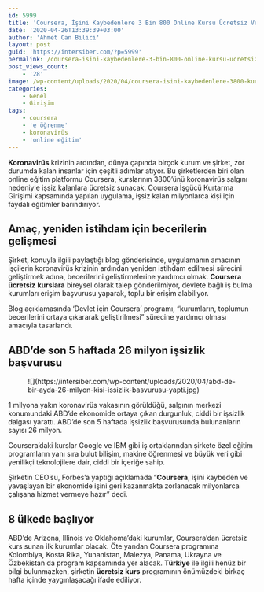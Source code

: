 ```yaml
---
id: 5999
title: 'Coursera, İşini Kaybedenlere 3 Bin 800 Online Kursu Ücretsiz Verecek'
date: '2020-04-26T13:39:39+03:00'
author: 'Ahmet Can Bilici'
layout: post
guid: 'https://intersiber.com/?p=5999'
permalink: /coursera-isini-kaybedenlere-3-bin-800-online-kursu-ucretsiz-verecek/
post_views_count:
    - '28'
image: /wp-content/uploads/2020/04/coursera-isini-kaybedenlere-3800-kursu-ucretsiz-verecek.jpeg
categories:
    - Genel
    - Girişim
tags:
    - coursera
    - 'e öğrenme'
    - koronavirüs
    - 'online eğitim'
---
```


**Koronavirüs** krizinin ardından, dünya çapında birçok kurum ve şirket, zor durumda kalan insanlar için çeşitli adımlar atıyor. Bu şirketlerden biri olan online eğitim platformu Coursera, kurslarının 3800’ünü koronavirüs salgını nedeniyle işsiz kalanlara ücretsiz sunacak. Coursera İşgücü Kurtarma Girişimi kapsamında yapılan uygulama, işsiz kalan milyonlarca kişi için faydalı eğitimler barındırıyor.

## Amaç, yeniden istihdam için becerilerin gelişmesi

Şirket, konuyla ilgili paylaştığı blog gönderisinde, uygulamanın amacının işçilerin koronavirüs krizinin ardından yeniden istihdam edilmesi sürecini geliştirmek adına, becerilerini geliştirmelerine yardımcı olmak. **Coursera** **ücretsiz** **kurslara** bireysel olarak talep gönderilmiyor, devlete bağlı iş bulma kurumları erişim başvurusu yaparak, toplu bir erişim alabiliyor.

Blog açıklamasında ‘Devlet için Coursera’ programı, “kurumların, toplumun becerilerini ortaya çıkararak geliştirilmesi” sürecine yardımcı olması amacıyla tasarlandı.

## ABD’de son 5 haftada 26 milyon işsizlik başvurusu

<figure class="wp-block-image size-large">![](https://intersiber.com/wp-content/uploads/2020/04/abd-de-bir-ayda-26-milyon-kisi-issizlik-basvurusu-yapti.jpg)</figure>1 milyona yakın koronavirüs vakasının görüldüğü, salgının merkezi konumundaki ABD’de ekonomide ortaya çıkan durgunluk, ciddi bir işsizlik dalgası yarattı. ABD’de son 5 haftada işsizlik başvurusunda bulunanların sayısı 26 milyon.

Coursera’daki kurslar Google ve IBM gibi iş ortaklarından şirkete özel eğitim programların yanı sıra bulut bilişim, makine öğrenmesi ve büyük veri gibi yenilikçi teknolojilere dair, ciddi bir içeriğe sahip.

Şirketin CEO’su, Forbes’a yaptığı açıklamada “**Coursera**, işini kaybeden ve yavaşlayan bir ekonomide işini geri kazanmakta zorlanacak milyonlarca çalışana hizmet vermeye hazır” dedi.

## 8 ülkede başlıyor

ABD’de Arizona, Illinois ve Oklahoma’daki kurumlar, Coursera’dan ücretsiz kurs sunan ilk kurumlar olacak. Öte yandan Coursera programına Kolombiya, Kosta Rika, Yunanistan, Malezya, Panama, Ukrayna ve Özbekistan da program kapsamında yer alacak. **Türkiye** ile ilgili henüz bir bilgi bulunmazken, şirketin **ücretsiz kurs** programının önümüzdeki birkaç hafta içinde yaygınlaşacağı ifade ediliyor.